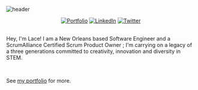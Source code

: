 ![header](https://capsule-render.vercel.app/api?type=soft&color=gradient&height=300&section=footer&text=Git%20Creative&fontSize=90)

<div align = "center">
  <a href = "https://laceytyquiengco-greene.netlify.app/"><img border-radius = "100%" src = "https://user-images.githubusercontent.com/102538779/165004134-305f0e9d-1e2a-4d53-9304-9aaf5983363a.png" alt = "Portfolio"></a>
  <a href = "https://linkedin.com/in/laceytyquiengco-greene/"><img src = "https://user-images.githubusercontent.com/102538779/165004752-3915858d-5113-4fea-a71c-f74e5d06ef4b.png" alt = "LinkedIn"></a>
  <a href = "https://twitter.com/kalahaticodes"><img src = "https://user-images.githubusercontent.com/102538779/165004822-6c6a911f-4ea3-4d20-9623-61957d402f30.png" alt = "Twitter"></a>
</div>

<br>

Hey, I'm Lace! I am a New Orleans based Software Engineer and a ScrumAlliance Certified Scrum Product Owner ; I'm carrying on a legacy of a three generations committed to creativity, innovation and diversity in STEM.

<br>

See <a href = "https://laceytyquiengco-greene.netlify.app/">my portfolio</a> for more.

<!--
<h3 align="center">Connect with me:</h3>
<p align="center">
<a href="https://twitter.com/kalahaticodes" target="blank"><img align="center" src="https://raw.githubusercontent.com/rahuldkjain/github-profile-readme-generator/master/src/images/icons/Social/twitter.svg" alt="kalahati.codes" height="30" width="40" /></a>
<a href="https://linkedin.com/in/laceytyquiengco-greene" target="blank"><img align="center" src="https://raw.githubusercontent.com/rahuldkjain/github-profile-readme-generator/master/src/images/icons/Social/linked-in-alt.svg" alt="lacey tyquiengco-greene" height="30" width="40" /></a>
</p>

<h3 align="center">Languages and Tools:</h3>
<p align="center"> <a href="https://www.w3schools.com/css/" target="_blank" rel="noreferrer"> <img src="https://raw.githubusercontent.com/devicons/devicon/master/icons/css3/css3-original-wordmark.svg" alt="css3" width="40" height="40"/> </a> <a href="https://www.w3.org/html/" target="_blank" rel="noreferrer"> <img src="https://raw.githubusercontent.com/devicons/devicon/master/icons/html5/html5-original-wordmark.svg" alt="html5" width="40" height="40"/> </a> <a href="https://developer.mozilla.org/en-US/docs/Web/JavaScript" target="_blank" rel="noreferrer"> <img src="https://raw.githubusercontent.com/devicons/devicon/master/icons/javascript/javascript-original.svg" alt="javascript" width="40" height="40"/> </a> <a href="https://www.mongodb.com/" target="_blank" rel="noreferrer"> <img src="https://raw.githubusercontent.com/devicons/devicon/master/icons/mongodb/mongodb-original-wordmark.svg" alt="mongodb" width="40" height="40"/> </a> <a href="https://nodejs.org" target="_blank" rel="noreferrer"> <img src="https://raw.githubusercontent.com/devicons/devicon/master/icons/nodejs/nodejs-original-wordmark.svg" alt="nodejs" width="40" height="40"/> </a> <a href="https://reactjs.org/" target="_blank" rel="noreferrer"> <img src="https://raw.githubusercontent.com/devicons/devicon/master/icons/react/react-original-wordmark.svg" alt="react" width="40" height="40"/> </a> <a href="https://reactnative.dev/" target="_blank" rel="noreferrer"> <img src="https://reactnative.dev/img/header_logo.svg" alt="reactnative" width="40" height="40"/> </a> </p> -->




